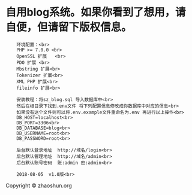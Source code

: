 自用blog系统。如果你看到了想用，请自便，但请留下版权信息。
====
		环境配置：<br>
		PHP >= 7.0.0 <br>
		OpenSSL 扩展	 <br>
		PDO 扩展 <br>
		Mbstring 扩展<br>
		Tokenizer 扩展<br>
		XML PHP 扩展<br>
		fileinfo 扩展<br>

		安装教程：将sz_blog.sql 导入数据库中<br>
		然后在根目录下找到.env文件 将下列配置信息修改成你数据库中对应的信息<br>
		如果没有这个文件则可以将.env.example文件重命名为.env 再进行以上操作<br>
		DB_HOST=localhost<br>
		DB_PORT=3306<br>
		DB_DATABASE=blog<br>
		DB_USERNAME=root<br>
		DB_PASSWORD=root<br>

		后台默认登录地址  http://域名/login<br>
		后台默认管理地址  http://域名/admin<br>
		后台默认账号密码  账:admin 密:admin<br>

		2018-08-05  v1.0版<br>


Copyright ©  zhaoshun.org
